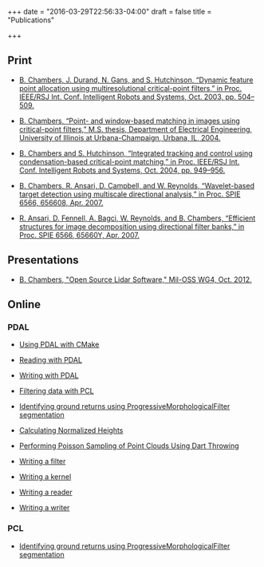 +++
date = "2016-03-29T22:56:33-04:00"
draft = false
title = "Publications"

+++

## Print

* [B. Chambers, J. Durand, N. Gans, and S. Hutchinson, “Dynamic feature point allocation using multiresolutional critical-point filters,” in Proc. IEEE/RSJ Int. Conf. Intelligent Robots and Systems, Oct. 2003, pp. 504–509.](https://scholar.google.com/citations?view_op=view_citation&hl=en&user=QEN4BUQAAAAJ&citation_for_view=QEN4BUQAAAAJ:ULOm3_A8WrAC)

* [B. Chambers, “Point- and window-based matching in images using critical-point filters,” M.S. thesis, Department of Electrical Engineering, University of Illinois at Urbana-Champaign, Urbana, IL, 2004.](https://scholar.google.com/citations?view_op=view_citation&hl=en&user=QEN4BUQAAAAJ&citation_for_view=QEN4BUQAAAAJ:d1gkVwhDpl0C)

* [B. Chambers and S. Hutchinson, “Integrated tracking and control using condensation-based critical-point matching,” in Proc. IEEE/RSJ Int. Conf. Intelligent Robots and Systems, Oct. 2004, pp. 949–956.](https://scholar.google.com/citations?view_op=view_citation&hl=en&user=QEN4BUQAAAAJ&citation_for_view=QEN4BUQAAAAJ:YOwf2qJgpHMC)

* [B. Chambers, R. Ansari, D. Campbell, and W. Reynolds, “Wavelet-based target detection using multiscale directional analysis,” in Proc. SPIE 6566, 656608, Apr. 2007.](https://scholar.google.com/citations?view_op=view_citation&hl=en&user=QEN4BUQAAAAJ&citation_for_view=QEN4BUQAAAAJ:u5HHmVD_uO8C)

* [R. Ansari, D. Fennell, A. Bagci, W. Reynolds, and B. Chambers, “Efficient structures for image decomposition using directional filter banks,” in Proc. SPIE 6566, 65660Y, Apr. 2007.](https://scholar.google.com/citations?view_op=view_citation&hl=en&user=QEN4BUQAAAAJ&citation_for_view=QEN4BUQAAAAJ:u-x6o8ySG0sC)

## Presentations

* [B. Chambers, "Open Source Lidar Software," Mil-OSS WG4, Oct. 2012.](http://mil-oss.org/resources/mil-oss-wg4-open-souce-lidar-software-bchambers.pdf)

## Online

### PDAL

* [Using PDAL with CMake](http://www.pdal.io/tutorial/using.html)

* [Reading with PDAL](http://www.pdal.io/tutorial/reading.html)

* [Writing with PDAL](http://www.pdal.io/tutorial/writing.html)

* [Filtering data with PCL](http://www.pdal.io/tutorial/pcl_block_tutorial.html)

* [Identifying ground returns using ProgressiveMorphologicalFilter segmentation](http://www.pdal.io/tutorial/pcl_ground.html)

* [Calculating Normalized Heights](http://www.pdal.io/tutorial/calculating-normalized-heights.html)

* [Performing Poisson Sampling of Point Clouds Using Dart Throwing](http://www.pdal.io/tutorial/dart-throwing.html)

* [Writing a filter](http://www.pdal.io/tutorial/writing-filter.html)

* [Writing a kernel](http://www.pdal.io/tutorial/writing-kernel.html)

* [Writing a reader](http://www.pdal.io/tutorial/writing-reader.html)

* [Writing a writer](http://www.pdal.io/tutorial/writing-writer.html)

### PCL

* [Identifying ground returns using ProgressiveMorphologicalFilter segmentation](http://pointclouds.org/documentation/tutorials/progressive_morphological_filtering.php#progressive-morphological-filtering)
